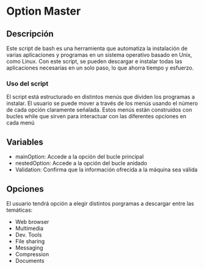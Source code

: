 # Option Master

## Descripción
Este script de bash es una herramienta que automatiza la instalación de varias aplicaciones y programas en un sistema operativo basado en Unix, como Linux.
Con este script, se pueden descargar e instalar todas las aplicaciones necesarias en un solo paso, lo que ahorra tiempo y esfuerzo.

### Uso del script
El script está estructurado en distintos menús que dividen los programas a instalar.
El usuario se puede mover a través de los menús usando el número de cada opción claramente señalada.
Estos menús están construidos con bucles while que sirven para interactuar con las diferentes opciones en cada menú


## Variables
- mainOption: Accede a la opción del bucle principal
- nestedOption: Accede a la opción del bucle anidado
- Validation: Confirma que la información ofrecida a la máquina sea válida

## Opciones
El usuario tendrá opción a elegir distintos porgramas a descargar entre las temáticas:
- Web browser
- Multimedia
- Dev. Tools
- File sharing
- Messaging
- Compression
- Documents
